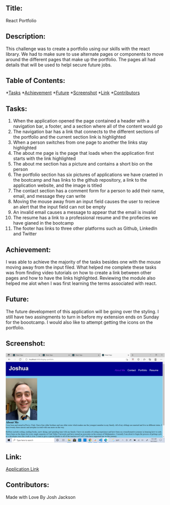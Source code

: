 ## Title:
React Portfolio

## Description:
This challenge was to create a portfolio using our skills with the react library. We had to make sure to use alternate pages or components to move around the different pages 
that make up the portfolio. The pages all had details that will be used to helpl secure future jobs. 

## Table of Contents:
*[Tasks](#tasks)
*[Achievement](#achievement)
*[Future](#future)
*[Screenshot](#screenshot)
*[Link](#link)
*[Contributors](#contributors)

## Tasks:
1. When the application opened the page contained a header with a navigation bar, a footer, and a section where all of the content would go
2. The navigation bar has a link that connects to the different sections of the portfolio and the current section link is highlighted
3. When a person switches from one page to another the links stay highlighted
4. The about me page is the page that loads when the application first starts with the link highlighted
5. The about me section has a picture and contains a short bio on the person
6. The portfolio section has six pictures of applications we have craeted in the bootcamp and has links to the github repository, a link to the application website, and the image is titled
7. The contact section has a comment form for a person to add their name, email, and message they can write
8. Moving the mouse away from an input field causes the user to recieve an alert that the input field can not be empty
9. An invalid email causes a message to appear that the email is invalid
10. The resume has a link to a professional resume and the profiecies we have gianed in the bootcamp
11. The footer has links to three other platforms such as Github, LinkedIn and Twitter

## Achievement:
I was able to achieve the majority of the tasks besides one with the mouse moving away from the input filed. What helped me complete these tasks was from finding video tutorials on how to create a link between other pages and how to have the links highlighted. Reviewing the module also helped me alot when I was first learning the terms associated with react.

## Future:
The future development of this application will be going over the styling. I still have two assingments to turn in before my extension ends on Sunday for the boootcamp. I would also like to attempt getting the icons on the portfolio.

## Screenshot:
<img src="./images/2021-10-07.png" alt="Screenshot of Application" />

## Link:
<a href="https://joker282855.github.io/display-portfolio/">Application Link</a>

## Contributors:
Made with Love By Josh Jackson